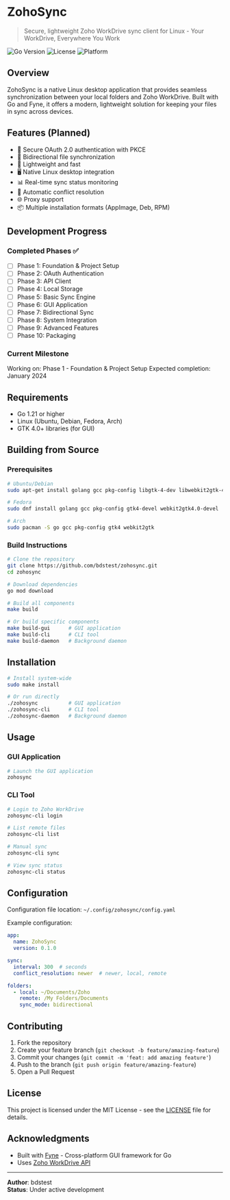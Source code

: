# ZohoSync

> Secure, lightweight Zoho WorkDrive sync client for Linux - Your WorkDrive, Everywhere You Work

![Go Version](https://img.shields.io/badge/go-1.21+-blue.svg)
![License](https://img.shields.io/badge/license-MIT-green.svg)
![Platform](https://img.shields.io/badge/platform-linux-lightgrey.svg)

## Overview

ZohoSync is a native Linux desktop application that provides seamless synchronization between your local folders and Zoho WorkDrive. Built with Go and Fyne, it offers a modern, lightweight solution for keeping your files in sync across devices.

## Features (Planned)

- 🔐 Secure OAuth 2.0 authentication with PKCE
- 📁 Bidirectional file synchronization
- 🚀 Lightweight and fast
- 🖥️ Native Linux desktop integration
- 📊 Real-time sync status monitoring
- 🔄 Automatic conflict resolution
- 🌐 Proxy support
- 📦 Multiple installation formats (AppImage, Deb, RPM)

## Development Progress

### Completed Phases ✅
- [ ] Phase 1: Foundation & Project Setup
- [ ] Phase 2: OAuth Authentication
- [ ] Phase 3: API Client
- [ ] Phase 4: Local Storage
- [ ] Phase 5: Basic Sync Engine
- [ ] Phase 6: GUI Application
- [ ] Phase 7: Bidirectional Sync
- [ ] Phase 8: System Integration
- [ ] Phase 9: Advanced Features
- [ ] Phase 10: Packaging

### Current Milestone
Working on: Phase 1 - Foundation & Project Setup
Expected completion: January 2024

## Requirements

- Go 1.21 or higher
- Linux (Ubuntu, Debian, Fedora, Arch)
- GTK 4.0+ libraries (for GUI)

## Building from Source

### Prerequisites

```bash
# Ubuntu/Debian
sudo apt-get install golang gcc pkg-config libgtk-4-dev libwebkit2gtk-4.0-dev

# Fedora
sudo dnf install golang gcc pkg-config gtk4-devel webkit2gtk4.0-devel

# Arch
sudo pacman -S go gcc pkg-config gtk4 webkit2gtk
```

### Build Instructions

```bash
# Clone the repository
git clone https://github.com/bdstest/zohosync.git
cd zohosync

# Download dependencies
go mod download

# Build all components
make build

# Or build specific components
make build-gui      # GUI application
make build-cli      # CLI tool
make build-daemon   # Background daemon
```

## Installation

```bash
# Install system-wide
sudo make install

# Or run directly
./zohosync          # GUI application
./zohosync-cli      # CLI tool
./zohosync-daemon   # Background daemon
```

## Usage

### GUI Application
```bash
# Launch the GUI application
zohosync
```

### CLI Tool
```bash
# Login to Zoho WorkDrive
zohosync-cli login

# List remote files
zohosync-cli list

# Manual sync
zohosync-cli sync

# View sync status
zohosync-cli status
```

## Configuration

Configuration file location: `~/.config/zohosync/config.yaml`

Example configuration:
```yaml
app:
  name: ZohoSync
  version: 0.1.0

sync:
  interval: 300  # seconds
  conflict_resolution: newer  # newer, local, remote

folders:
  - local: ~/Documents/Zoho
    remote: /My Folders/Documents
    sync_mode: bidirectional
```

## Contributing

1. Fork the repository
2. Create your feature branch (`git checkout -b feature/amazing-feature`)
3. Commit your changes (`git commit -m 'feat: add amazing feature'`)
4. Push to the branch (`git push origin feature/amazing-feature`)
5. Open a Pull Request

## License

This project is licensed under the MIT License - see the [LICENSE](LICENSE) file for details.

## Acknowledgments

- Built with [Fyne](https://fyne.io/) - Cross-platform GUI framework for Go
- Uses [Zoho WorkDrive API](https://workdrive.zoho.com/apidocs)

---

**Author**: bdstest  
**Status**: Under active development

